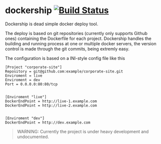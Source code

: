 dockership [![Build Status](https://travis-ci.org/mcuadros/dockership.svg?branch=master)](https://travis-ci.org/mcuadros/dockership)
==========
Dockership is dead simple docker deploy tool.

The deploy is based on git repositories (currently only supports Github ones) containing the Dockerfile for each project. Dockership handles the building and running process at one or multiple docker servers, the  version control is made through the git commits, being extremly easy. 

The configuration is based on a INI-style config file like this
````
[Project "corporate-site"]
Repository = git@github.com:example/corporate-site.git
Enviroment = live
Enviroment = dev
Port = 0.0.0.0:80:80/tcp


[Enviroment "live"]
DockerEndPoint = http://live-1.example.com
DockerEndPoint = http://live-2.example.com


[Enviroment "dev"]
DockerEndPoint = http://dev.example.com
````

> WARNING: Currently the project is under heavy development and undocumented.


